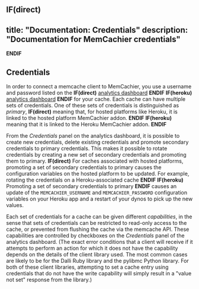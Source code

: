 **IF(direct)**
---
title: "Documentation: Credentials"
description: "Documentation for MemCachier credentials"
---
**ENDIF**

## Credentials

In order to connect a memcache client to MemCachier, you use a
username and password listed on the
**IF(direct)**
[analytics dashboard](/documentation/memcachier-analytics)
**ENDIF**
**IF(heroku)**
[analytics dashboard](#memcachier-analytics)
**ENDIF**
for your cache. Each cache can have multiple sets of credentials.
One of these sets of credentials is distinguished as *primary*,
**IF(direct)**
meaning that, for hosted platforms like Heroku,
it is linked to the hosted platform MemCachier addon.
**ENDIF**
**IF(heroku)**
meaning that it is linked to the Heroku MemCachier addon.
**ENDIF**

From the *Credentials* panel on the analytics dashboard, it
is possible to create new credentials, delete existing credentials and
promote secondary credentials to primary credentials. This makes it
possible to rotate credentials by creating a new set of secondary
credentials and promoting them to primary.
**IF(direct)**
For caches associated with hosted platforms, promoting a set of secondary
credentials to primary causes the configuration variables on the hosted
platform to be updated. For example, rotating the credentials on a
Heroku-associated cache
**ENDIF**
**IF(heroku)**
Promoting a set of secondary credentials to primary
**ENDIF**
causes an update of the `MEMCACHIER_USERNAME` and
`MEMCACHIER_PASSWORD` configuration variables on your Heroku app and a
restart of your dynos to pick up the new values.

Each set of credentials for a cache can be given different
*capabilities*, in the sense that sets of credentials can be
restricted to read-only access to the cache, or prevented from
flushing the cache via the memcache API. These capabilities are
controlled by checkboxes on the *Credentials* panel of the analytics
dashboard. (The exact error conditions that a client will receive if
it attempts to perform an action for which it does not have the
capability depends on the details of the client library used. The
most common cases are likely to be for the Dalli Ruby library and the
pylibmc Python library. For both of these client libraries,
attempting to set a cache entry using credentials that do not have the
write capability will simply result in a "value not set" response from
the library.)
